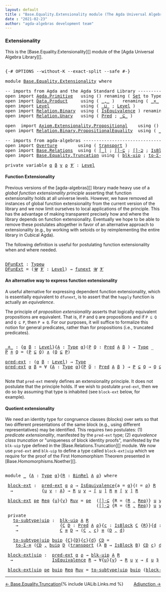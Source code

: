 ```yaml
---
layout: default
title : "Base.Equality.Extensionality module (The Agda Universal Algebra Library)"
date : "2021-02-23"
author: "agda-algebras development team"
---
```


### <a id="extensionality">Extensionality</a>

This is the [Base.Equality.Extensionality][] module of the [Agda Universal Algebra Library][].

<pre class="Agda">

<a id="327" class="Symbol">{-#</a> <a id="331" class="Keyword">OPTIONS</a> <a id="339" class="Pragma">--without-K</a> <a id="351" class="Pragma">--exact-split</a> <a id="365" class="Pragma">--safe</a> <a id="372" class="Symbol">#-}</a>

<a id="377" class="Keyword">module</a> <a id="384" href="Base.Equality.Extensionality.html" class="Module">Base.Equality.Extensionality</a> <a id="413" class="Keyword">where</a>

<a id="420" class="Comment">-- imports from Agda and the Agda Standard Library ------------------------------------</a>
<a id="508" class="Keyword">open</a> <a id="513" class="Keyword">import</a> <a id="520" href="Agda.Primitive.html" class="Module">Agda.Primitive</a>   <a id="537" class="Keyword">using</a> <a id="543" class="Symbol">()</a> <a id="546" class="Keyword">renaming</a> <a id="555" class="Symbol">(</a> <a id="557" href="Agda.Primitive.html#326" class="Primitive">Set</a> <a id="561" class="Symbol">to</a> <a id="564" class="Primitive">Type</a> <a id="569" class="Symbol">;</a> <a id="571" href="Agda.Primitive.html#381" class="Primitive">Setω</a> <a id="576" class="Symbol">to</a> <a id="579" class="Primitive">Typeω</a> <a id="585" class="Symbol">)</a>
<a id="587" class="Keyword">open</a> <a id="592" class="Keyword">import</a> <a id="599" href="Data.Product.html" class="Module">Data.Product</a>     <a id="616" class="Keyword">using</a> <a id="622" class="Symbol">(</a> <a id="624" href="Agda.Builtin.Sigma.html#236" class="InductiveConstructor Operator">_,_</a> <a id="628" class="Symbol">)</a>   <a id="632" class="Keyword">renaming</a> <a id="641" class="Symbol">(</a> <a id="643" href="Data.Product.html#1167" class="Function Operator">_×_</a> <a id="647" class="Symbol">to</a> <a id="650" class="Function Operator">_∧_</a> <a id="654" class="Symbol">)</a>
<a id="656" class="Keyword">open</a> <a id="661" class="Keyword">import</a> <a id="668" href="Level.html" class="Module">Level</a>            <a id="685" class="Keyword">using</a> <a id="691" class="Symbol">(</a> <a id="693" href="Agda.Primitive.html#810" class="Primitive Operator">_⊔_</a> <a id="697" class="Symbol">;</a> <a id="699" href="Agda.Primitive.html#597" class="Postulate">Level</a> <a id="705" class="Symbol">)</a>
<a id="707" class="Keyword">open</a> <a id="712" class="Keyword">import</a> <a id="719" href="Relation.Binary.html" class="Module">Relation.Binary</a>  <a id="736" class="Keyword">using</a> <a id="742" class="Symbol">(</a> <a id="744" href="Relation.Binary.Structures.html#1522" class="Record">IsEquivalence</a> <a id="758" class="Symbol">)</a> <a id="760" class="Keyword">renaming</a> <a id="769" class="Symbol">(</a> <a id="771" href="Relation.Binary.Core.html#882" class="Function">Rel</a> <a id="775" class="Symbol">to</a> <a id="778" class="Function">BinRel</a> <a id="785" class="Symbol">)</a>
<a id="787" class="Keyword">open</a> <a id="792" class="Keyword">import</a> <a id="799" href="Relation.Unary.html" class="Module">Relation.Unary</a>   <a id="816" class="Keyword">using</a> <a id="822" class="Symbol">(</a> <a id="824" href="Relation.Unary.html#1101" class="Function">Pred</a> <a id="829" class="Symbol">;</a> <a id="831" href="Relation.Unary.html#1742" class="Function Operator">_⊆_</a> <a id="835" class="Symbol">)</a>

<a id="838" class="Keyword">open</a>  <a id="844" class="Keyword">import</a> <a id="851" href="Axiom.Extensionality.Propositional.html" class="Module">Axiom.Extensionality.Propositional</a>    <a id="889" class="Keyword">using</a> <a id="895" class="Symbol">()</a> <a id="898" class="Keyword">renaming</a> <a id="907" class="Symbol">(</a> <a id="909" href="Axiom.Extensionality.Propositional.html#741" class="Function">Extensionality</a> <a id="924" class="Symbol">to</a> <a id="927" class="Function">funext</a> <a id="934" class="Symbol">)</a>
<a id="936" class="Keyword">open</a> <a id="941" class="Keyword">import</a> <a id="948" href="Relation.Binary.PropositionalEquality.html" class="Module">Relation.Binary.PropositionalEquality</a>  <a id="987" class="Keyword">using</a> <a id="993" class="Symbol">(</a> <a id="995" href="Agda.Builtin.Equality.html#151" class="Datatype Operator">_≡_</a> <a id="999" class="Symbol">;</a> <a id="1001" href="Agda.Builtin.Equality.html#208" class="InductiveConstructor">refl</a> <a id="1006" class="Symbol">)</a>

<a id="1009" class="Comment">-- imports from agda-algebras --------------------------------------------------------------</a>
<a id="1102" class="Keyword">open</a> <a id="1107" class="Keyword">import</a> <a id="1114" href="Overture.html" class="Module">Overture</a>        <a id="1130" class="Keyword">using</a> <a id="1136" class="Symbol">(</a> <a id="1138" href="Overture.Basic.html#10303" class="Function">transport</a> <a id="1148" class="Symbol">)</a>
<a id="1150" class="Keyword">open</a> <a id="1155" class="Keyword">import</a> <a id="1162" href="Base.Relations.html" class="Module">Base.Relations</a>  <a id="1178" class="Keyword">using</a> <a id="1184" class="Symbol">(</a> <a id="1186" href="Base.Relations.Quotients.html#4048" class="Function Operator">[_]</a> <a id="1190" class="Symbol">;</a> <a id="1192" href="Base.Relations.Quotients.html#5955" class="Function">[]-⊆</a> <a id="1197" class="Symbol">;</a> <a id="1199" href="Base.Relations.Quotients.html#6106" class="Function">[]-⊇</a> <a id="1204" class="Symbol">;</a> <a id="1206" href="Base.Relations.Quotients.html#4713" class="Record">IsBlock</a> <a id="1214" class="Symbol">;</a> <a id="1216" href="Base.Relations.Quotients.html#5437" class="Function Operator">⟪_⟫</a> <a id="1220" class="Symbol">)</a>
<a id="1222" class="Keyword">open</a> <a id="1227" class="Keyword">import</a> <a id="1234" href="Base.Equality.Truncation.html" class="Module">Base.Equality.Truncation</a> <a id="1259" class="Keyword">using</a> <a id="1265" class="Symbol">(</a> <a id="1267" href="Base.Equality.Truncation.html#10874" class="Function">blk-uip</a> <a id="1275" class="Symbol">;</a> <a id="1277" href="Base.Equality.Truncation.html#7055" class="Function">to-Σ-≡</a> <a id="1284" class="Symbol">)</a>

<a id="1287" class="Keyword">private</a> <a id="1295" class="Keyword">variable</a> <a id="1304" href="Base.Equality.Extensionality.html#1304" class="Generalizable">α</a> <a id="1306" href="Base.Equality.Extensionality.html#1306" class="Generalizable">β</a> <a id="1308" href="Base.Equality.Extensionality.html#1308" class="Generalizable">γ</a> <a id="1310" href="Base.Equality.Extensionality.html#1310" class="Generalizable">ρ</a> <a id="1312" href="Base.Equality.Extensionality.html#1312" class="Generalizable">𝓥</a> <a id="1314" class="Symbol">:</a> <a id="1316" href="Agda.Primitive.html#597" class="Postulate">Level</a>
</pre>

#### <a id="function-extensionality">Function Extensionality</a>


Previous versions of the [agda-algebras][] library made heavy use of a *global function extensionality
principle* asserting that function extensionality holds at all universe levels.
However, we have removed all instances of global function extensionality from the current version of the library and we now limit ourselves to local applications of the principle. This has the advantage of making transparent precisely how and where the library depends on function extensionality. Eventually we hope to be able to remove these postulates altogether in favor of an alternative approach to extensionality (e.g., by working with setoids or by reimplementing the entire library in Cubical Agda).

The following definition is useful for postulating function extensionality when and where needed.

<pre class="Agda">

<a id="DFunExt"></a><a id="2206" href="Base.Equality.Extensionality.html#2206" class="Function">DFunExt</a> <a id="2214" class="Symbol">:</a> <a id="2216" href="Base.Equality.Extensionality.html#579" class="Primitive">Typeω</a>
<a id="2222" href="Base.Equality.Extensionality.html#2206" class="Function">DFunExt</a> <a id="2230" class="Symbol">=</a> <a id="2232" class="Symbol">(</a><a id="2233" href="Base.Equality.Extensionality.html#2233" class="Bound">𝓤</a> <a id="2235" href="Base.Equality.Extensionality.html#2235" class="Bound">𝓥</a> <a id="2237" class="Symbol">:</a> <a id="2239" href="Agda.Primitive.html#597" class="Postulate">Level</a><a id="2244" class="Symbol">)</a> <a id="2246" class="Symbol">→</a> <a id="2248" href="Base.Equality.Extensionality.html#927" class="Function">funext</a> <a id="2255" href="Base.Equality.Extensionality.html#2233" class="Bound">𝓤</a> <a id="2257" href="Base.Equality.Extensionality.html#2235" class="Bound">𝓥</a>
</pre>


#### <a id="an-alternative-way-to-express-function-extensionality">An alternative way to express function extensionality</a>

A useful alternative for expressing dependent function extensionality, which is essentially equivalent to `dfunext`, is to assert that the `happly` function is actually an *equivalence*.

The principle of *proposition extensionality* asserts that logically equivalent propositions are equivalent.  That is, if `P` and `Q` are propositions and if `P ⊆ Q` and `Q ⊆ P`, then `P ≡ Q`. For our purposes, it will suffice to formalize this notion for general predicates, rather than for propositions (i.e., truncated predicates).

<pre class="Agda">

<a id="_≐_"></a><a id="2936" href="Base.Equality.Extensionality.html#2936" class="Function Operator">_≐_</a> <a id="2940" class="Symbol">:</a> <a id="2942" class="Symbol">{</a><a id="2943" href="Base.Equality.Extensionality.html#2943" class="Bound">α</a> <a id="2945" href="Base.Equality.Extensionality.html#2945" class="Bound">β</a> <a id="2947" class="Symbol">:</a> <a id="2949" href="Agda.Primitive.html#597" class="Postulate">Level</a><a id="2954" class="Symbol">}{</a><a id="2956" href="Base.Equality.Extensionality.html#2956" class="Bound">A</a> <a id="2958" class="Symbol">:</a> <a id="2960" href="Base.Equality.Extensionality.html#564" class="Primitive">Type</a> <a id="2965" href="Base.Equality.Extensionality.html#2943" class="Bound">α</a><a id="2966" class="Symbol">}(</a><a id="2968" href="Base.Equality.Extensionality.html#2968" class="Bound">P</a> <a id="2970" href="Base.Equality.Extensionality.html#2970" class="Bound">Q</a> <a id="2972" class="Symbol">:</a> <a id="2974" href="Relation.Unary.html#1101" class="Function">Pred</a> <a id="2979" href="Base.Equality.Extensionality.html#2956" class="Bound">A</a> <a id="2981" href="Base.Equality.Extensionality.html#2945" class="Bound">β</a> <a id="2983" class="Symbol">)</a> <a id="2985" class="Symbol">→</a> <a id="2987" href="Base.Equality.Extensionality.html#564" class="Primitive">Type</a> <a id="2992" class="Symbol">_</a>
<a id="2994" href="Base.Equality.Extensionality.html#2994" class="Bound">P</a> <a id="2996" href="Base.Equality.Extensionality.html#2936" class="Function Operator">≐</a> <a id="2998" href="Base.Equality.Extensionality.html#2998" class="Bound">Q</a> <a id="3000" class="Symbol">=</a> <a id="3002" class="Symbol">(</a><a id="3003" href="Base.Equality.Extensionality.html#2994" class="Bound">P</a> <a id="3005" href="Relation.Unary.html#1742" class="Function Operator">⊆</a> <a id="3007" href="Base.Equality.Extensionality.html#2998" class="Bound">Q</a><a id="3008" class="Symbol">)</a> <a id="3010" href="Base.Equality.Extensionality.html#650" class="Function Operator">∧</a> <a id="3012" class="Symbol">(</a><a id="3013" href="Base.Equality.Extensionality.html#2998" class="Bound">Q</a> <a id="3015" href="Relation.Unary.html#1742" class="Function Operator">⊆</a> <a id="3017" href="Base.Equality.Extensionality.html#2994" class="Bound">P</a><a id="3018" class="Symbol">)</a>

<a id="pred-ext"></a><a id="3021" href="Base.Equality.Extensionality.html#3021" class="Function">pred-ext</a> <a id="3030" class="Symbol">:</a> <a id="3032" class="Symbol">(</a><a id="3033" href="Base.Equality.Extensionality.html#3033" class="Bound">α</a> <a id="3035" href="Base.Equality.Extensionality.html#3035" class="Bound">β</a> <a id="3037" class="Symbol">:</a> <a id="3039" href="Agda.Primitive.html#597" class="Postulate">Level</a><a id="3044" class="Symbol">)</a> <a id="3046" class="Symbol">→</a> <a id="3048" href="Base.Equality.Extensionality.html#564" class="Primitive">Type</a> <a id="3053" class="Symbol">_</a>
<a id="3055" href="Base.Equality.Extensionality.html#3021" class="Function">pred-ext</a> <a id="3064" href="Base.Equality.Extensionality.html#3064" class="Bound">α</a> <a id="3066" href="Base.Equality.Extensionality.html#3066" class="Bound">β</a> <a id="3068" class="Symbol">=</a> <a id="3070" class="Symbol">∀</a> <a id="3072" class="Symbol">{</a><a id="3073" href="Base.Equality.Extensionality.html#3073" class="Bound">A</a> <a id="3075" class="Symbol">:</a> <a id="3077" href="Base.Equality.Extensionality.html#564" class="Primitive">Type</a> <a id="3082" href="Base.Equality.Extensionality.html#3064" class="Bound">α</a><a id="3083" class="Symbol">}{</a><a id="3085" href="Base.Equality.Extensionality.html#3085" class="Bound">P</a> <a id="3087" href="Base.Equality.Extensionality.html#3087" class="Bound">Q</a> <a id="3089" class="Symbol">:</a> <a id="3091" href="Relation.Unary.html#1101" class="Function">Pred</a> <a id="3096" href="Base.Equality.Extensionality.html#3073" class="Bound">A</a> <a id="3098" href="Base.Equality.Extensionality.html#3066" class="Bound">β</a> <a id="3100" class="Symbol">}</a> <a id="3102" class="Symbol">→</a> <a id="3104" href="Base.Equality.Extensionality.html#3085" class="Bound">P</a> <a id="3106" href="Relation.Unary.html#1742" class="Function Operator">⊆</a> <a id="3108" href="Base.Equality.Extensionality.html#3087" class="Bound">Q</a> <a id="3110" class="Symbol">→</a> <a id="3112" href="Base.Equality.Extensionality.html#3087" class="Bound">Q</a> <a id="3114" href="Relation.Unary.html#1742" class="Function Operator">⊆</a> <a id="3116" href="Base.Equality.Extensionality.html#3085" class="Bound">P</a> <a id="3118" class="Symbol">→</a> <a id="3120" href="Base.Equality.Extensionality.html#3085" class="Bound">P</a> <a id="3122" href="Agda.Builtin.Equality.html#151" class="Datatype Operator">≡</a> <a id="3124" href="Base.Equality.Extensionality.html#3087" class="Bound">Q</a>

</pre>

Note that `pred-ext` merely defines an extensionality principle. It does not postulate that the principle holds.  If we wish to postulate `pred-ext`, then we do so by assuming that type is inhabited (see `block-ext` below, for example).


#### Quotient extensionality

We need an identity type for congruence classes (blocks) over sets so that two different presentations of the same block (e.g., using different representatives) may be identified.  This requires two postulates: (1) *predicate extensionality*, manifested by the `pred-ext` type; (2) *equivalence class truncation* or "uniqueness of block identity proofs", manifested by the `blk-uip` type defined in the [Base.Relations.Truncation][] module. We now use `pred-ext` and `blk-uip` to define a type called `block-ext|uip` which we require for the proof of the First Homomorphism Theorem presented in [Base.Homomorphisms.Noether][].

<pre class="Agda">

<a id="4050" class="Keyword">module</a> <a id="4057" href="Base.Equality.Extensionality.html#4057" class="Module">_</a> <a id="4059" class="Symbol">{</a><a id="4060" href="Base.Equality.Extensionality.html#4060" class="Bound">A</a> <a id="4062" class="Symbol">:</a> <a id="4064" href="Base.Equality.Extensionality.html#564" class="Primitive">Type</a> <a id="4069" href="Base.Equality.Extensionality.html#1304" class="Generalizable">α</a><a id="4070" class="Symbol">}{</a><a id="4072" href="Base.Equality.Extensionality.html#4072" class="Bound">R</a> <a id="4074" class="Symbol">:</a> <a id="4076" href="Base.Equality.Extensionality.html#778" class="Function">BinRel</a> <a id="4083" href="Base.Equality.Extensionality.html#4060" class="Bound">A</a> <a id="4085" href="Base.Equality.Extensionality.html#1310" class="Generalizable">ρ</a><a id="4086" class="Symbol">}</a> <a id="4088" class="Keyword">where</a>

 <a id="4096" href="Base.Equality.Extensionality.html#4096" class="Function">block-ext</a> <a id="4106" class="Symbol">:</a>  <a id="4109" href="Base.Equality.Extensionality.html#3021" class="Function">pred-ext</a> <a id="4118" href="Base.Equality.Extensionality.html#4069" class="Bound">α</a> <a id="4120" href="Base.Equality.Extensionality.html#4085" class="Bound">ρ</a> <a id="4122" class="Symbol">→</a> <a id="4124" href="Relation.Binary.Structures.html#1522" class="Record">IsEquivalence</a><a id="4137" class="Symbol">{</a><a id="4138" class="Argument">a</a> <a id="4140" class="Symbol">=</a> <a id="4142" href="Base.Equality.Extensionality.html#4069" class="Bound">α</a><a id="4143" class="Symbol">}{</a><a id="4145" class="Argument">ℓ</a> <a id="4147" class="Symbol">=</a> <a id="4149" href="Base.Equality.Extensionality.html#4085" class="Bound">ρ</a><a id="4150" class="Symbol">}</a> <a id="4152" href="Base.Equality.Extensionality.html#4072" class="Bound">R</a>
  <a id="4156" class="Symbol">→</a>           <a id="4168" class="Symbol">{</a><a id="4169" href="Base.Equality.Extensionality.html#4169" class="Bound">u</a> <a id="4171" href="Base.Equality.Extensionality.html#4171" class="Bound">v</a> <a id="4173" class="Symbol">:</a> <a id="4175" href="Base.Equality.Extensionality.html#4060" class="Bound">A</a><a id="4176" class="Symbol">}</a> <a id="4178" class="Symbol">→</a> <a id="4180" href="Base.Equality.Extensionality.html#4072" class="Bound">R</a> <a id="4182" href="Base.Equality.Extensionality.html#4169" class="Bound">u</a> <a id="4184" href="Base.Equality.Extensionality.html#4171" class="Bound">v</a> <a id="4186" class="Symbol">→</a> <a id="4188" href="Base.Relations.Quotients.html#4048" class="Function Operator">[</a> <a id="4190" href="Base.Equality.Extensionality.html#4169" class="Bound">u</a> <a id="4192" href="Base.Relations.Quotients.html#4048" class="Function Operator">]</a> <a id="4194" href="Base.Equality.Extensionality.html#4072" class="Bound">R</a> <a id="4196" href="Agda.Builtin.Equality.html#151" class="Datatype Operator">≡</a> <a id="4198" href="Base.Relations.Quotients.html#4048" class="Function Operator">[</a> <a id="4200" href="Base.Equality.Extensionality.html#4171" class="Bound">v</a> <a id="4202" href="Base.Relations.Quotients.html#4048" class="Function Operator">]</a> <a id="4204" href="Base.Equality.Extensionality.html#4072" class="Bound">R</a>

 <a id="4208" href="Base.Equality.Extensionality.html#4096" class="Function">block-ext</a> <a id="4218" href="Base.Equality.Extensionality.html#4218" class="Bound">pe</a> <a id="4221" href="Base.Equality.Extensionality.html#4221" class="Bound">Req</a> <a id="4225" class="Symbol">{</a><a id="4226" href="Base.Equality.Extensionality.html#4226" class="Bound">u</a><a id="4227" class="Symbol">}{</a><a id="4229" href="Base.Equality.Extensionality.html#4229" class="Bound">v</a><a id="4230" class="Symbol">}</a> <a id="4232" href="Base.Equality.Extensionality.html#4232" class="Bound">Ruv</a> <a id="4236" class="Symbol">=</a> <a id="4238" href="Base.Equality.Extensionality.html#4218" class="Bound">pe</a>  <a id="4242" class="Symbol">(</a><a id="4243" href="Base.Relations.Quotients.html#5955" class="Function">[]-⊆</a> <a id="4248" class="Symbol">{</a><a id="4249" class="Argument">R</a> <a id="4251" class="Symbol">=</a> <a id="4253" class="Symbol">(</a><a id="4254" href="Base.Equality.Extensionality.html#4072" class="Bound">R</a> <a id="4256" href="Agda.Builtin.Sigma.html#236" class="InductiveConstructor Operator">,</a> <a id="4258" href="Base.Equality.Extensionality.html#4221" class="Bound">Req</a><a id="4261" class="Symbol">)}</a> <a id="4264" href="Base.Equality.Extensionality.html#4226" class="Bound">u</a> <a id="4266" href="Base.Equality.Extensionality.html#4229" class="Bound">v</a> <a id="4268" href="Base.Equality.Extensionality.html#4232" class="Bound">Ruv</a><a id="4271" class="Symbol">)</a>
                                   <a id="4308" class="Symbol">(</a><a id="4309" href="Base.Relations.Quotients.html#6106" class="Function">[]-⊇</a> <a id="4314" class="Symbol">{</a><a id="4315" class="Argument">R</a> <a id="4317" class="Symbol">=</a> <a id="4319" class="Symbol">(</a><a id="4320" href="Base.Equality.Extensionality.html#4072" class="Bound">R</a> <a id="4322" href="Agda.Builtin.Sigma.html#236" class="InductiveConstructor Operator">,</a> <a id="4324" href="Base.Equality.Extensionality.html#4221" class="Bound">Req</a><a id="4327" class="Symbol">)}</a> <a id="4330" href="Base.Equality.Extensionality.html#4226" class="Bound">u</a> <a id="4332" href="Base.Equality.Extensionality.html#4229" class="Bound">v</a> <a id="4334" href="Base.Equality.Extensionality.html#4232" class="Bound">Ruv</a><a id="4337" class="Symbol">)</a>

 <a id="4341" class="Keyword">private</a>
   <a id="4352" href="Base.Equality.Extensionality.html#4352" class="Function">to-subtype|uip</a> <a id="4367" class="Symbol">:</a>  <a id="4370" href="Base.Equality.Truncation.html#10874" class="Function">blk-uip</a> <a id="4378" href="Base.Equality.Extensionality.html#4060" class="Bound">A</a> <a id="4380" href="Base.Equality.Extensionality.html#4072" class="Bound">R</a>
    <a id="4386" class="Symbol">→</a>                <a id="4403" class="Symbol">{</a><a id="4404" href="Base.Equality.Extensionality.html#4404" class="Bound">C</a> <a id="4406" href="Base.Equality.Extensionality.html#4406" class="Bound">D</a> <a id="4408" class="Symbol">:</a> <a id="4410" href="Relation.Unary.html#1101" class="Function">Pred</a> <a id="4415" href="Base.Equality.Extensionality.html#4060" class="Bound">A</a> <a id="4417" href="Base.Equality.Extensionality.html#4085" class="Bound">ρ</a><a id="4418" class="Symbol">}{</a><a id="4420" href="Base.Equality.Extensionality.html#4420" class="Bound">c</a> <a id="4422" class="Symbol">:</a> <a id="4424" href="Base.Relations.Quotients.html#4713" class="Record">IsBlock</a> <a id="4432" href="Base.Equality.Extensionality.html#4404" class="Bound">C</a> <a id="4434" class="Symbol">{</a><a id="4435" href="Base.Equality.Extensionality.html#4072" class="Bound">R</a><a id="4436" class="Symbol">}}{</a><a id="4439" href="Base.Equality.Extensionality.html#4439" class="Bound">d</a> <a id="4441" class="Symbol">:</a> <a id="4443" href="Base.Relations.Quotients.html#4713" class="Record">IsBlock</a> <a id="4451" href="Base.Equality.Extensionality.html#4406" class="Bound">D</a> <a id="4453" class="Symbol">{</a><a id="4454" href="Base.Equality.Extensionality.html#4072" class="Bound">R</a><a id="4455" class="Symbol">}}</a>
    <a id="4462" class="Symbol">→</a>                <a id="4479" href="Base.Equality.Extensionality.html#4404" class="Bound">C</a> <a id="4481" href="Agda.Builtin.Equality.html#151" class="Datatype Operator">≡</a> <a id="4483" href="Base.Equality.Extensionality.html#4406" class="Bound">D</a> <a id="4485" class="Symbol">→</a> <a id="4487" class="Symbol">(</a><a id="4488" href="Base.Equality.Extensionality.html#4404" class="Bound">C</a> <a id="4490" href="Agda.Builtin.Sigma.html#236" class="InductiveConstructor Operator">,</a> <a id="4492" href="Base.Equality.Extensionality.html#4420" class="Bound">c</a><a id="4493" class="Symbol">)</a> <a id="4495" href="Agda.Builtin.Equality.html#151" class="Datatype Operator">≡</a> <a id="4497" class="Symbol">(</a><a id="4498" href="Base.Equality.Extensionality.html#4406" class="Bound">D</a> <a id="4500" href="Agda.Builtin.Sigma.html#236" class="InductiveConstructor Operator">,</a> <a id="4502" href="Base.Equality.Extensionality.html#4439" class="Bound">d</a><a id="4503" class="Symbol">)</a>

   <a id="4509" href="Base.Equality.Extensionality.html#4352" class="Function">to-subtype|uip</a> <a id="4524" href="Base.Equality.Extensionality.html#4524" class="Bound">buip</a> <a id="4529" class="Symbol">{</a><a id="4530" href="Base.Equality.Extensionality.html#4530" class="Bound">C</a><a id="4531" class="Symbol">}{</a><a id="4533" href="Base.Equality.Extensionality.html#4533" class="Bound">D</a><a id="4534" class="Symbol">}{</a><a id="4536" href="Base.Equality.Extensionality.html#4536" class="Bound">c</a><a id="4537" class="Symbol">}{</a><a id="4539" href="Base.Equality.Extensionality.html#4539" class="Bound">d</a><a id="4540" class="Symbol">}</a> <a id="4542" href="Base.Equality.Extensionality.html#4542" class="Bound">CD</a> <a id="4545" class="Symbol">=</a>
    <a id="4551" href="Base.Equality.Truncation.html#7055" class="Function">to-Σ-≡</a> <a id="4558" class="Symbol">(</a><a id="4559" href="Base.Equality.Extensionality.html#4542" class="Bound">CD</a> <a id="4562" href="Agda.Builtin.Sigma.html#236" class="InductiveConstructor Operator">,</a> <a id="4564" href="Base.Equality.Extensionality.html#4524" class="Bound">buip</a> <a id="4569" href="Base.Equality.Extensionality.html#4533" class="Bound">D</a> <a id="4571" class="Symbol">(</a><a id="4572" href="Overture.Basic.html#10303" class="Function">transport</a> <a id="4582" class="Symbol">(λ</a> <a id="4585" href="Base.Equality.Extensionality.html#4585" class="Bound">B</a> <a id="4587" class="Symbol">→</a> <a id="4589" href="Base.Relations.Quotients.html#4713" class="Record">IsBlock</a> <a id="4597" href="Base.Equality.Extensionality.html#4585" class="Bound">B</a><a id="4598" class="Symbol">)</a> <a id="4600" href="Base.Equality.Extensionality.html#4542" class="Bound">CD</a> <a id="4603" href="Base.Equality.Extensionality.html#4536" class="Bound">c</a><a id="4604" class="Symbol">)</a> <a id="4606" href="Base.Equality.Extensionality.html#4539" class="Bound">d</a><a id="4607" class="Symbol">)</a>

 <a id="4611" href="Base.Equality.Extensionality.html#4611" class="Function">block-ext|uip</a> <a id="4625" class="Symbol">:</a>  <a id="4628" href="Base.Equality.Extensionality.html#3021" class="Function">pred-ext</a> <a id="4637" href="Base.Equality.Extensionality.html#4069" class="Bound">α</a> <a id="4639" href="Base.Equality.Extensionality.html#4085" class="Bound">ρ</a> <a id="4641" class="Symbol">→</a> <a id="4643" href="Base.Equality.Truncation.html#10874" class="Function">blk-uip</a> <a id="4651" href="Base.Equality.Extensionality.html#4060" class="Bound">A</a> <a id="4653" href="Base.Equality.Extensionality.html#4072" class="Bound">R</a>
  <a id="4657" class="Symbol">→</a>               <a id="4673" href="Relation.Binary.Structures.html#1522" class="Record">IsEquivalence</a> <a id="4687" href="Base.Equality.Extensionality.html#4072" class="Bound">R</a> <a id="4689" class="Symbol">→</a> <a id="4691" class="Symbol">∀{</a><a id="4693" href="Base.Equality.Extensionality.html#4693" class="Bound">u</a><a id="4694" class="Symbol">}{</a><a id="4696" href="Base.Equality.Extensionality.html#4696" class="Bound">v</a><a id="4697" class="Symbol">}</a> <a id="4699" class="Symbol">→</a> <a id="4701" href="Base.Equality.Extensionality.html#4072" class="Bound">R</a> <a id="4703" href="Base.Equality.Extensionality.html#4693" class="Bound">u</a> <a id="4705" href="Base.Equality.Extensionality.html#4696" class="Bound">v</a> <a id="4707" class="Symbol">→</a> <a id="4709" href="Base.Relations.Quotients.html#5437" class="Function Operator">⟪</a> <a id="4711" href="Base.Equality.Extensionality.html#4693" class="Bound">u</a> <a id="4713" href="Base.Relations.Quotients.html#5437" class="Function Operator">⟫</a> <a id="4715" href="Agda.Builtin.Equality.html#151" class="Datatype Operator">≡</a> <a id="4717" href="Base.Relations.Quotients.html#5437" class="Function Operator">⟪</a> <a id="4719" href="Base.Equality.Extensionality.html#4696" class="Bound">v</a> <a id="4721" href="Base.Relations.Quotients.html#5437" class="Function Operator">⟫</a>

 <a id="4725" href="Base.Equality.Extensionality.html#4611" class="Function">block-ext|uip</a> <a id="4739" href="Base.Equality.Extensionality.html#4739" class="Bound">pe</a> <a id="4742" href="Base.Equality.Extensionality.html#4742" class="Bound">buip</a> <a id="4747" href="Base.Equality.Extensionality.html#4747" class="Bound">Req</a> <a id="4751" href="Base.Equality.Extensionality.html#4751" class="Bound">Ruv</a> <a id="4755" class="Symbol">=</a> <a id="4757" href="Base.Equality.Extensionality.html#4352" class="Function">to-subtype|uip</a> <a id="4772" href="Base.Equality.Extensionality.html#4742" class="Bound">buip</a> <a id="4777" class="Symbol">(</a><a id="4778" href="Base.Equality.Extensionality.html#4096" class="Function">block-ext</a> <a id="4788" href="Base.Equality.Extensionality.html#4739" class="Bound">pe</a> <a id="4791" href="Base.Equality.Extensionality.html#4747" class="Bound">Req</a> <a id="4795" href="Base.Equality.Extensionality.html#4751" class="Bound">Ruv</a><a id="4798" class="Symbol">)</a>
</pre>

---------------------------------------

<span style="float:left;">[← Base.Equality.Truncation](Base.Equality.Truncation.html)</span>
<span style="float:right;">[Adjunction →](Adjunction.html)</span>

{% include UALib.Links.md %}
